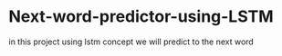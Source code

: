 # Next-word-predictor-using-LSTM
in this project using lstm concept we will predict to  the next word
